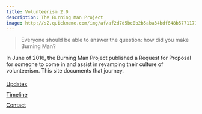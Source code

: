 ```yaml
---
title: Volunteerism 2.0
description: The Burning Man Project
image: http://s2.quickmeme.com/img/af/af2d7d5bc0b2b5aba34bdf648b5771171eac24f4e058aae692d915ad799fcd2b.jpg
---
```

> <span class='f3 f1-l'>Everyone should be able to answer the question: how did you make Burning Man?</span>

In June of 2016, the Burning Man Project published a Request for Proposal for someone to come in and assist in revamping their culture of volunteerism.  This site documents that journey.

<div class='db tc w-100 center'>
<a href='/categories/Stakeholder-Updates' class='link dim f3 f2-l dib mh2 mh3-l' style='color: black; text-align: center;line-height:2em;'>Updates<br/><i class='fa fa-pencil-square-o' style='font-size:1.5em;'></i>
</a><a href='/timeline.html' class='link dim f3 f2-l dib mh2 mh3-l' style='color: black; text-align: center; line-height:2em;'>Timeline<br/><i class='fa fa-list-ul' style='font-size:1.5em;'></i>
</a><a href='/contact.html' class='link dim f3 f2-l dib mh2 mh3-l' style='color: black; text-align: center; line-height:2em;'>Contact<br/><i class='fa fa-envelope' style='font-size:1.5em;'></i>
</a>
</div>

<!--<table><tr><td valign='top'><a href='/categories/Stakeholder-Updates'><p style='font-size: 24px; text-align: center'>Updates</p><img src='/images/updates.svg'>
</a></td><td valign='top'><a href='/timeline.html'><p style='font-size: 24px; text-align: center'>Timeline</p><img src='/images/timeline.svg'>
</a></td><td valign='top'><a href='/contact.html'><p style='font-size: 24px; text-align: center'>Contact</p><img src='/images/contact.svg'>
</a></td></tr></table>-->